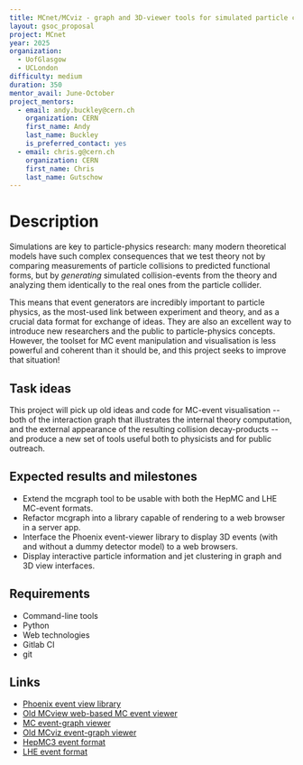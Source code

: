 ```yaml
---
title: MCnet/MCviz - graph and 3D-viewer tools for simulated particle collisions
layout: gsoc_proposal
project: MCnet
year: 2025
organization:
  - UofGlasgow
  - UCLondon
difficulty: medium
duration: 350
mentor_avail: June-October
project_mentors:
  - email: andy.buckley@cern.ch
    organization: CERN
    first_name: Andy
    last_name: Buckley
    is_preferred_contact: yes
  - email: chris.g@cern.ch
    organization: CERN
    first_name: Chris
    last_name: Gutschow
---
```


# Description

Simulations are key to particle-physics research: many modern
theoretical models have such complex consequences that we test theory
not by comparing measurements of particle collisions to predicted
functional forms, but by _generating_ simulated collision-events from
the theory and analyzing them identically to the real ones from the
particle collider.

This means that event generators are incredibly important to particle
physics, as the most-used link between experiment and theory, and as a
crucial data format for exchange of ideas. They are also an excellent
way to introduce new researchers and the public to particle-physics
concepts. However, the toolset for MC event manipulation and
visualisation is less powerful and coherent than it should be, and
this project seeks to improve that situation!

## Task ideas

This project will pick up old ideas and code for MC-event
visualisation -- both of the interaction graph that illustrates the
internal theory computation, and the external appearance of the
resulting collision decay-products -- and produce a new set of tools
useful both to physicists and for public outreach.

## Expected results and milestones

 * Extend the mcgraph tool to be usable with both the HepMC and LHE MC-event formats.
 * Refactor mcgraph into a library capable of rendering to a web browser in a server app.
 * Interface the Phoenix event-viewer library to display 3D events (with and without a dummy detector model) to a web browsers.
 * Display interactive particle information and jet clustering in graph and 3D view interfaces.
 
## Requirements

 * Command-line tools
 * Python
 * Web technologies
 * Gitlab CI
 * git

## Links

 * [Phoenix event view library](https://github.com/HSF/phoenix)
 * [Old MCview web-based MC event viewer](https://gitlab.com/hepcedar/mcview)
 * [MC event-graph viewer](https://gitlab.com/hepcedar/mcutils/-/blob/master/bin/mcgraph?ref_type=heads)
 * [Old MCviz event-graph viewer](https://github.com/mcviz/mcviz)
 * [HepMC3 event format](https://hepmc.web.cern.ch/)
 * [LHE event format](https://arxiv.org/abs/hep-ph/0609017)
